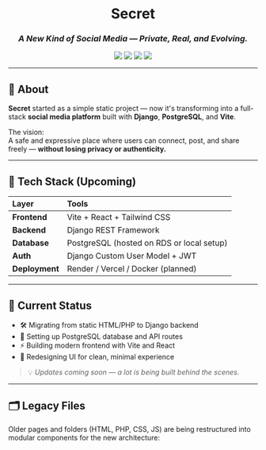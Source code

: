 <div align="center">

#  Secret  
### *A New Kind of Social Media — Private, Real, and Evolving.*

<img src="https://img.shields.io/badge/Status-In%20Progress-blue?style=flat-square">
<img src="https://img.shields.io/badge/Frontend-Vite%20%2F%20React-61DAFB?style=flat-square&logo=vite">
<img src="https://img.shields.io/badge/Backend-Django%20%2F%20PostgreSQL-green?style=flat-square&logo=django">
<img src="https://img.shields.io/badge/Design-Tailwind%20CSS-38B2AC?style=flat-square&logo=tailwind-css">

</div>

---

## 🌟 About

**Secret** started as a simple static project — now it's transforming into a full-stack **social media platform** built with **Django**, **PostgreSQL**, and **Vite**.

The vision:  
A safe and expressive place where users can connect, post, and share freely — **without losing privacy or authenticity.**

---

## 🧩 Tech Stack (Upcoming)

| Layer | Tools |
|:------|:------|
| **Frontend** | Vite + React + Tailwind CSS |
| **Backend** | Django REST Framework |
| **Database** | PostgreSQL (hosted on RDS or local setup) |
| **Auth** | Django Custom User Model + JWT |
| **Deployment** | Render / Vercel / Docker (planned) |

---

## 🚀 Current Status

- 🛠️ Migrating from static HTML/PHP to Django backend  
- 🧠 Setting up PostgreSQL database and API routes  
- ⚡ Building modern frontend with Vite and React  
- 🎨 Redesigning UI for clean, minimal experience  

> 💡 *Updates coming soon — a lot is being built behind the scenes.*

---

## 🗂️ Legacy Files

Older pages and folders (HTML, PHP, CSS, JS) are being restructured into modular components for the new architecture:
